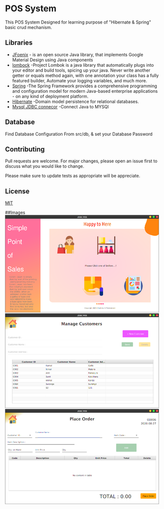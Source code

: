 # POS System

This POS System Designed for learning purpose of "Hibernate & Spring" basic crud mechanism.

## Libraries

* [JFoenix](http://www.jfoenix.com/) - is an open source Java library, that implements Google Material Design using Java components
* [lombock](https://projectlombok.org/downloads/lombok.jar) -Project Lombok is a java library that automatically plugs into your editor and build tools, spicing up your java.
                                                             Never write another getter or equals method again, with one annotation your class has a fully featured builder, Automate your logging variables, and much more.
* [Spring](https://repo.spring.io/release/org/springframework/spring/5.2.8.RELEASE/) -The Spring Framework provides a comprehensive programming and configuration model for modern Java-based enterprise applications - on any kind of deployment platform.                                                       
* [Hibernate](https://hibernate.org/orm/releases/5.4/) -Domain model persistence for relational databases.   
* [Mysql JDBC connecor](https://dev.mysql.com/doc/connector-j/5.1/en/) -Connect Java to MYSQl   
                                                 
## Database

Find Database Configuration From src/db, & set your Database Password


## Contributing
Pull requests are welcome. For major changes, please open an issue first to discuss what you would like to change.

Please make sure to update tests as appropriate will be appreciate.

## License
[MIT](https://choosealicense.com/licenses/mit/)

##Images
![alt text](https://github.com/Charindu-Thennakoon/Spring-Hibernate-POS-System/blob/master/extraImages/1.png)
![alt text](https://github.com/Charindu-Thennakoon/Spring-Hibernate-POS-System/blob/master/extraImages/2.png)
![alt text](https://github.com/Charindu-Thennakoon/Spring-Hibernate-POS-System/blob/master/extraImages/3.png)

